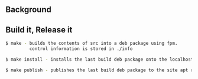 ## Background





## Build it, Release it 

````bash
$ make - builds the contents of src into a deb package using fpm. 
         control information is stored in ./info

$ make install - installs the last build deb package onto the localhost.

$ make publish - publishes the last build deb package to the site apt repository
````
